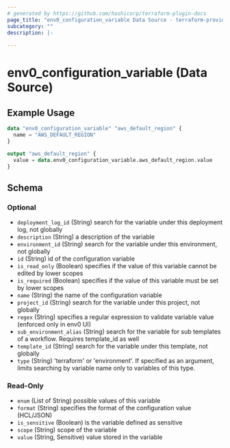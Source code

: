 ```yaml
---
# generated by https://github.com/hashicorp/terraform-plugin-docs
page_title: "env0_configuration_variable Data Source - terraform-provider-env0"
subcategory: ""
description: |-
  
---
```


# env0_configuration_variable (Data Source)



## Example Usage

```terraform
data "env0_configuration_variable" "aws_default_region" {
  name = "AWS_DEFAULT_REGION"
}

output "aws_default_region" {
  value = data.env0_configuration_variable.aws_default_region.value
}
```

<!-- schema generated by tfplugindocs -->
## Schema

### Optional

- `deployment_log_id` (String) search for the variable under this deployment log, not globally
- `description` (String) a description of the variable
- `environment_id` (String) search for the variable under this environment, not globally
- `id` (String) id of the configuration variable
- `is_read_only` (Boolean) specifies if the value of this variable cannot be edited by lower scopes
- `is_required` (Boolean) specifies if the value of this variable must be set by lower scopes
- `name` (String) the name of the configuration variable
- `project_id` (String) search for the variable under this project, not globally
- `regex` (String) specifies a regular expression to validate variable value (enforced only in env0 UI)
- `sub_environment_alias` (String) search for the variable for sub templates of a workflow. Requires template_id as well
- `template_id` (String) search for the variable under this template, not globally
- `type` (String) 'terraform' or 'environment'. If specified as an argument, limits searching by variable name only to variables of this type.

### Read-Only

- `enum` (List of String) possible values of this variable
- `format` (String) specifies the format of the configuration value (HCL/JSON)
- `is_sensitive` (Boolean) is the variable defined as sensitive
- `scope` (String) scope of the variable
- `value` (String, Sensitive) value stored in the variable
